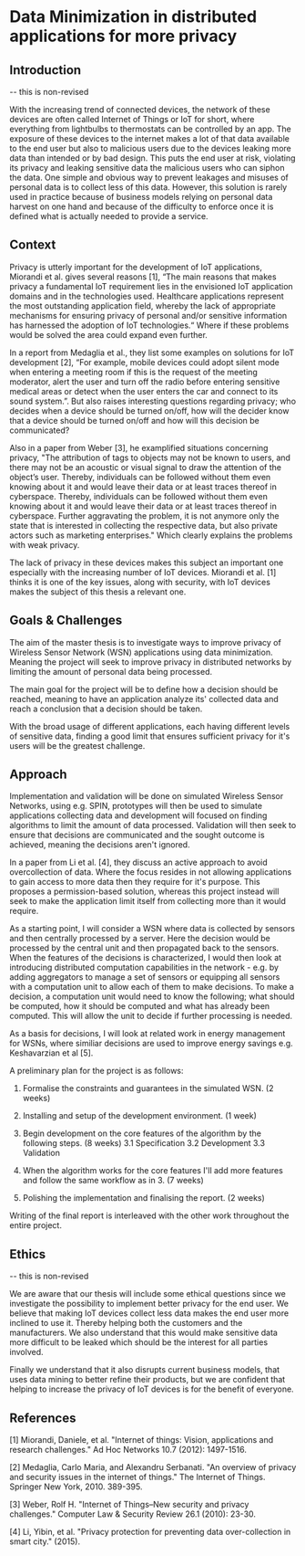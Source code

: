 # Data Minimization in distributed applications for more privacy 

## Introduction

-- this is non-revised

With the increasing trend of connected devices, the network of these devices are often called Internet of Things or IoT for short, where everything from lightbulbs to thermostats can be controlled by an app.  The exposure of these devices to the internet makes a lot of that data available to the end user but also to malicious users due to the devices leaking more data than intended or by bad design. This puts the end user at risk, violating its privacy and leaking sensitive data the malicious users who can siphon the data. One simple and obvious way to prevent leakages and misuses of personal data is to collect less of this data. However, this solution is rarely used in practice because of business models relying on personal data harvest on one hand and because of the difficulty to enforce once it is defined what is actually needed to provide a service. 

## Context 

Privacy is utterly important for the development of IoT applications, Miorandi et al. gives several reasons [1], “The main reasons that makes privacy a fundamental IoT requirement lies in the envisioned IoT application domains and in the technologies used. Healthcare applications represent the most outstanding application field, whereby the lack of appropriate mechanisms for ensuring privacy of personal and/or sensitive information has harnessed the adoption of IoT technologies.“ Where if these problems would be solved the area could expand even further. 

In a report from Medaglia et al., they list some examples on solutions for IoT development [2], “For example, mobile devices could adopt silent mode when entering a meeting room if this is the request of the meeting moderator, alert the user and turn off the radio before entering sensitive medical areas or detect when the user enters the car and connect to its sound system.”. But also raises interesting questions regarding privacy; who decides when a device should be turned on/off, how will the decider know that a device should be turned on/off and how will this decision be communicated?

Also in a paper from Weber [3], he examplified situations concerning privacy, "The attribution of tags to objects may not be known to users, and there may not be an acoustic or visual signal to draw the attention of the object’s user. Thereby, individuals can be followed without them even knowing about it and would leave their data or at least traces thereof in cyberspace. Thereby, individuals can be followed without them even knowing about it and would leave their data or at least traces thereof in cyberspace. Further aggravating the problem, it is not anymore only the state that is interested in collecting the respective data, but also private actors such as marketing enterprises." Which clearly explains the problems with weak privacy. 

The lack of privacy in these devices makes this subject an important one especially with the increasing number of IoT devices. Miorandi et al. [1] thinks it is one of the key issues, along with security, with IoT devices makes the subject of this thesis a relevant one.  

## Goals & Challenges

The aim of the master thesis is to investigate ways to improve privacy of Wireless Sensor Network (WSN) applications using data minimization. Meaning the project will seek to improve privacy in distributed networks by limiting the amount of personal data being processed. 

The main goal for the project will be to define how a decision should be reached, meaning to have an application analyze its' collected data and reach a conclusion that a decision should be taken. 

With the broad usage of different applications, each having different levels of sensitive data, finding a good limit that ensures sufficient privacy for it's users will be the greatest challenge.

## Approach

Implementation and validation will be done on simulated Wireless Sensor Networks, using e.g. SPIN, prototypes will then be used to simulate applications collecting data and development will focused on finding algorithms to limit the amount of data processed. Validation will then seek to ensure that decisions are communicated and the sought outcome is achieved, meaning the decisions aren't ignored.

In a paper from Li et al. [4], they discuss an active approach to avoid overcollection of data. Where the focus resides in not allowing applications to gain access to more data then they require for it's purpose. This proposes a permission-based solution, whereas this project instead will seek to make the application limit itself from collecting more than it would require. 

As a starting point, I will consider a WSN where data is collected by sensors and then centrally processed by a server. Here the decision would be processed by the central unit and then propagated back to the sensors. When the features of the decisions is characterized, I would then look at introducing distributed computation capabilities in the network - e.g. by adding aggregators to manage a set of sensors or equipping all sensors with a computation unit to allow each of them to make decisions. To make a decision, a computation unit would need to know the following; what should be computed, how it should be computed and what has already been computed. This will allow the unit to decide if further processing is needed. 

As a basis for decisions, I will look at related work in energy management for WSNs, where similiar decisions are used to improve energy savings e.g. Keshavarzian et al [5]. 

A preliminary plan for the project is as follows:

1. Formalise the constraints and guarantees in the simulated WSN. (2 weeks)

2. Installing and setup of the development environment. (1 week) 

3. Begin development on the core features of the algorithm by the following steps. (8 weeks)
 3.1 Specification
 3.2 Development
 3.3 Validation

4. When the algorithm works for the core features I'll add more features and follow the same workflow as in 3. (7 weeks)

5. Polishing the implementation and finalising the report. (2 weeks)

Writing of the final report is interleaved with the other work throughout the entire project.

## Ethics

-- this is non-revised

We are aware that our thesis will include some ethical questions since we investigate the possibility to implement better privacy for the end user. We believe that making IoT devices collect less data makes the end user more inclined to use it. Thereby helping both the customers and the manufacturers. We also understand that this would make sensitive data more difficult to be leaked which should be the interest for all parties involved. 

Finally we understand that it also disrupts current business models, that uses data mining to better refine their products, but we are confident that helping to increase the privacy of IoT devices is for the benefit of everyone. 


## References

[1] Miorandi, Daniele, et al. "Internet of things: Vision, applications and research challenges." Ad Hoc Networks 10.7 (2012): 1497-1516.

[2] Medaglia, Carlo Maria, and Alexandru Serbanati. "An overview of privacy and security issues in the internet of things." The Internet of Things. Springer New York, 2010. 389-395.

[3] Weber, Rolf H. "Internet of Things–New security and privacy challenges." Computer Law & Security Review 26.1 (2010): 23-30. 

[4] Li, Yibin, et al. "Privacy protection for preventing data over-collection in smart city." (2015).
